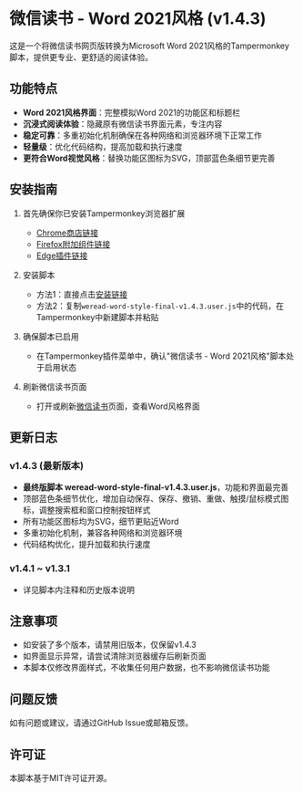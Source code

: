 # 微信读书 - Word 2021风格 (v1.4.3)

这是一个将微信读书网页版转换为Microsoft Word 2021风格的Tampermonkey脚本，提供更专业、更舒适的阅读体验。

## 功能特点

- **Word 2021风格界面**：完整模拟Word 2021的功能区和标题栏
- **沉浸式阅读体验**：隐藏原有微信读书界面元素，专注内容
- **稳定可靠**：多重初始化机制确保在各种网络和浏览器环境下正常工作
- **轻量级**：优化代码结构，提高加载和执行速度
- **更符合Word视觉风格**：替换功能区图标为SVG，顶部蓝色条细节更完善

## 安装指南

1. 首先确保你已安装Tampermonkey浏览器扩展
   - [Chrome商店链接](https://chrome.google.com/webstore/detail/tampermonkey/dhdgffkkebhmkfjojejmpbldmpobfkfo)
   - [Firefox附加组件链接](https://addons.mozilla.org/zh-CN/firefox/addon/tampermonkey/)
   - [Edge插件链接](https://microsoftedge.microsoft.com/addons/detail/tampermonkey/iikmkjmpaadaobahmlepeloendndfphd)

2. 安装脚本
   - 方法1：直接点击[安装链接](weread-word-style-final-v1.4.3.user.js)
   - 方法2：复制`weread-word-style-final-v1.4.3.user.js`中的代码，在Tampermonkey中新建脚本并粘贴

3. 确保脚本已启用
   - 在Tampermonkey插件菜单中，确认"微信读书 - Word 2021风格"脚本处于启用状态

4. 刷新微信读书页面
   - 打开或刷新[微信读书](https://weread.qq.com/)页面，查看Word风格界面

## 更新日志

### v1.4.3 (最新版本)
- **最终版脚本 weread-word-style-final-v1.4.3.user.js**，功能和界面最完善
- 顶部蓝色条细节优化，增加自动保存、保存、撤销、重做、触摸/鼠标模式图标，调整搜索框和窗口控制按钮样式
- 所有功能区图标均为SVG，细节更贴近Word
- 多重初始化机制，兼容各种网络和浏览器环境
- 代码结构优化，提升加载和执行速度

### v1.4.1 ~ v1.3.1
- 详见脚本内注释和历史版本说明

## 注意事项

- 如安装了多个版本，请禁用旧版本，仅保留v1.4.3
- 如界面显示异常，请尝试清除浏览器缓存后刷新页面
- 本脚本仅修改界面样式，不收集任何用户数据，也不影响微信读书功能

## 问题反馈

如有问题或建议，请通过GitHub Issue或邮箱反馈。

## 许可证

本脚本基于MIT许可证开源。
